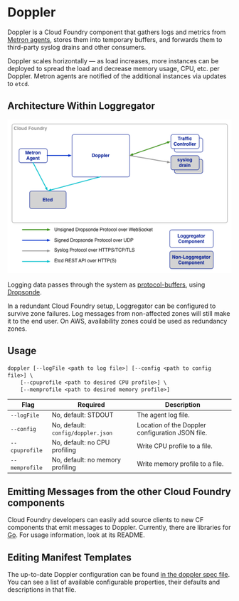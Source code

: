 # Doppler

Doppler is a Cloud Foundry component that gathers logs and metrics from [Metron agents](../metron), stores them into temporary buffers, and forwards them to third-party syslog drains and other consumers.

Doppler scales horizontally &mdash; as load increases, more instances can be deployed to spread the load and decrease memory usage, CPU, etc. per Doppler. Metron agents are notified of the additional instances via updates to ```etcd```.

## Architecture Within Loggregator

![Loggregator Diagram](../../../../docs/doppler.png)

Logging data passes through the system as [protocol-buffers](https://github.com/google/protobuf), using [Dropsonde](https://github.com/cloudfoundry/dropsonde).

In a redundant Cloud Foundry setup, Loggregator can be configured to survive zone failures. Log messages from non-affected zones will still make it to the end user. On AWS, availability zones could be used as redundancy zones.

## Usage
```
doppler [--logFile <path to log file>] [--config <path to config file>] \
    [--cpuprofile <path to desired CPU profile>] \
    [--memprofile <path to desired memory profile>]
```

| Flag               | Required                               | Description                                     |
|--------------------|----------------------------------------|-------------------------------------------------|
| ```--logFile```    | No, default: STDOUT                    | The agent log file.                             |
| ```--config```     | No, default: ```config/doppler.json``` | Location of the Doppler configuration JSON file. |
| ```--cpuprofile``` | No, default: no CPU profiling          | Write CPU profile to a file.                    |
| ```--memprofile``` | No, default: no memory profiling       | Write memory profile to a file.                 |

## Emitting Messages from the other Cloud Foundry components

Cloud Foundry developers can easily add source clients to new CF components that emit messages to Doppler.  Currently, there are libraries for [Go](https://github.com/cloudfoundry/dropsonde/). For usage information, look at its README.

## Editing Manifest Templates
The up-to-date Doppler configuration can be found [in the doppler spec file](../../jobs/doppler/spec). You can see a list of available configurable properties, their defaults and descriptions in that file.
